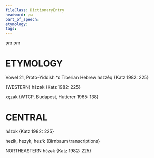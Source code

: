 ```yaml
---
fileClass: DictionaryEntry
headword: הזק
part_of_speech: 
etymology: 
tags: 
---
```

הזק
הֶזֵּק

ETYMOLOGY
===========
Vowel 21, Proto-Yiddish *ɛ
Tiberian Hebrew hɛzzḗq
{Katz 1982: 225}

{WESTERN}
hɛ́zək {Katz 1982: 225}

xęzək {WTCP, Budapest, Hutterer 1965: 138}

CENTRAL
========

hɛ́zək {Katz 1982: 225}

hezik, hezyk, hezⁱk {Birnbaum transcriptions}

NORTHEASTERN
hɛ́zək {Katz 1982: 225}